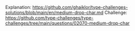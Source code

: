 Explanation: https://github.com/ghaiklor/type-challenges-solutions/blob/main/en/medium-drop-char.md
Challenge: https://github.com/type-challenges/type-challenges/tree/main/questions/02070-medium-drop-char